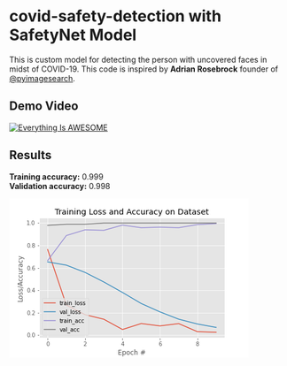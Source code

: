 # covid-safety-detection with SafetyNet Model
This is custom model for detecting the person with uncovered faces in midst of COVID-19.
This code is inspired by **Adrian Rosebrock** founder of [@pyimagesearch](https://www.pyimagesearch.com/).

## Demo Video
[![Everything Is AWESOME](https://encrypted-tbn0.gstatic.com/images?q=tbn%3AANd9GcR0JFPb9jeNWFz9VM7v1HzVk7kQpEOScS9AEXv2XRY8vPzmO7Qs&usqp=CAU)](https://youtu.be/UxQUHLUcIjY?list=PL6Mz0DxlkU_08xohZRTOtskMaYfMVHCSo "Everything Is AWESOME")

## Results
__Training accuracy:__ 0.999 <br>
__Validation accuracy:__ 0.998

![model results](results.png)


